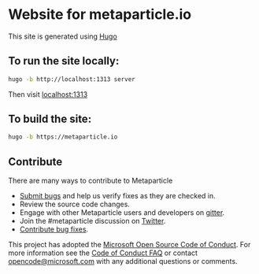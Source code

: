 # Website for metaparticle.io

This site is generated using [Hugo](https://gohugo.io)

## To run the site locally:
```sh
hugo -b http://localhost:1313 server
```

Then visit [localhost:1313](http://localhost:1313)

## To build the site:

```sh
hugo -b https://metaparticle.io
```

## Contribute
There are many ways to contribute to Metaparticle

 * [Submit bugs](https://github.com/metaparticle-io/metaparticle-www/issues) and help us verify fixes as they are checked in.
 * Review the source code changes.
 * Engage with other Metaparticle users and developers on [gitter](https://gitter.im/metaparticle-io/Lobby).
 * Join the #metaparticle discussion on [Twitter](https://twitter.com/MetaparticleIO).
 * [Contribute bug fixes](https://github.com/metaparticle-io/metaparticle-www/pulls).

This project has adopted the [Microsoft Open Source Code of Conduct](https://opensource.microsoft.com/codeofconduct/). For more information see the [Code of Conduct FAQ](https://opensource.microsoft.com/codeofconduct/faq/) or contact [opencode@microsoft.com](mailto://opencode@microsoft.com) with any additional questions or comments.
